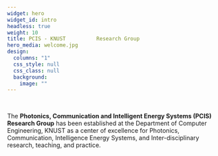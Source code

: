 ```yaml
---
widget: hero
widget_id: intro
headless: true
weight: 10
title: PCIS - KNUST          Research Group
hero_media: welcome.jpg
design:
  columns: "1"
  css_style: null
  css_class: null
  background:
    image: ""
---
```

<br>

The **Photonics, Communication and Intelligent Energy Systems (PCIS)** **Research Group** has been established at the Department of Computer Engineering, KNUST as a center of excellence for Photonics, Communication, Intelligence Energy Systems, and Inter-disciplinary research, teaching, and practice.